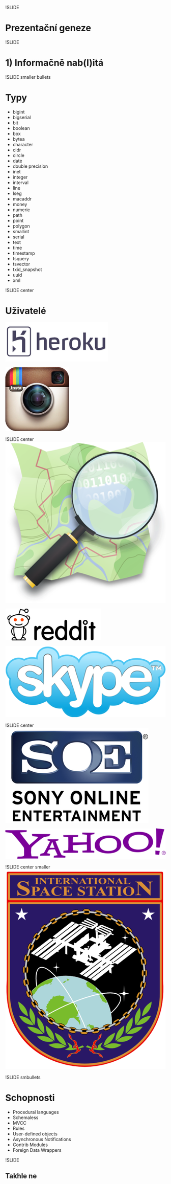 !SLIDE
# Prezentační geneze #

!SLIDE
# <span class='underscored'>1) Informačně nab(l)itá</span> #

!SLIDE smaller bullets
# Typy #

<ul class='fourcolumn'>
    <li>bigint</li>
    <li>bigserial</li>
    <li>bit</li>
    <li>boolean</li>
    <li>box</li>
    <li>bytea</li>
    <li>character</li>
    <li>cidr</li>
    <li>circle</li>
    <li>date</li>
    <li>double precision</li>
    <li>inet</li>
    <li>integer</li>
    <li>interval</li>
    <li>line</li>
    <li>lseg</li>
    <li>macaddr</li>
    <li>money</li>
    <li>numeric</li>
    <li>path</li>
    <li>point</li>
    <li>polygon</li>
    <li>smallint</li>
    <li>serial</li>
    <li>text</li>
    <li>time</li>
    <li>timestamp</li>
    <li>tsquery</li>
    <li>tsvector</li>
    <li>txid_snapshot</li>
    <li>uuid</li>
    <li>xml</li>
</ul>

!SLIDE center
# Uživatelé #

![Heroku](ext/heroku-logo.png)

![Instagram](ext/Instagram_logo.png)

!SLIDE center
![OpenStreetMap](ext/Openstreetmap_logo.svg)

![Reddit](ext/Reddit_logo.svg)

![Skype](ext/Skype_logo2.svg)

!SLIDE center
![Sony Online](ext/Sony_Online_Entertainment_Logo.png)

![Yahoo!](ext/Yahoo_Logo.svg)

!SLIDE center smaller
![ISS](ext/ISS_insignia.png)

!SLIDE smbullets 
# Schopnosti #
 
* Procedural languages
* Schemaless
* MVCC
* Rules
* User-defined objects
* Asynchronous Notifications
* Contrib Modules
* Foreign Data Wrappers

!SLIDE

## Takhle ne ##